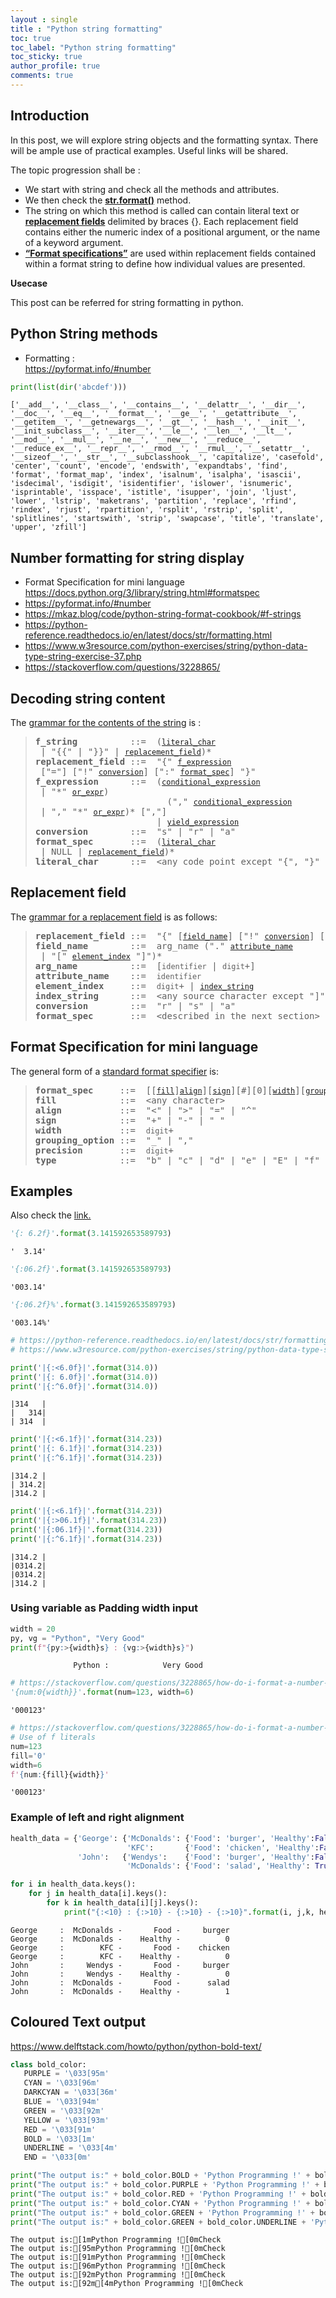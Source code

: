 ```yaml
---
layout : single
title : "Python string formatting"
toc: true
toc_label: "Python string formatting"
toc_sticky: true
author_profile: true
comments: true
---
```


## Introduction  

In this post, we will explore string objects and the formatting syntax. There will be ample use of practical examples. Useful links will be shared.  

The topic progression shall be :  
- We start with string and check all the methods and attributes.
- We then check the [**str.format()**](https://docs.python.org/3/library/stdtypes.html#str.format) method.
- The string on which this method is called can contain literal text or [**replacement fields**](https://docs.python.org/3/library/string.html#format-string-syntax) delimited by braces {}. Each replacement field contains either the numeric index of a positional argument, or the name of a keyword argument.
- [**“Format specifications”**](https://docs.python.org/3/library/string.html#format-specification-mini-language) are used within replacement fields contained within a format string to define
how individual values are presented.  

**Usecase**   


This post can be referred for string formatting in python.

## Python String methods  
- Formatting :  
  <https://pyformat.info/#number>


```python
print(list(dir('abcdef')))
```

    ['__add__', '__class__', '__contains__', '__delattr__', '__dir__', '__doc__', '__eq__', '__format__', '__ge__', '__getattribute__', '__getitem__', '__getnewargs__', '__gt__', '__hash__', '__init__', '__init_subclass__', '__iter__', '__le__', '__len__', '__lt__', '__mod__', '__mul__', '__ne__', '__new__', '__reduce__', '__reduce_ex__', '__repr__', '__rmod__', '__rmul__', '__setattr__', '__sizeof__', '__str__', '__subclasshook__', 'capitalize', 'casefold', 'center', 'count', 'encode', 'endswith', 'expandtabs', 'find', 'format', 'format_map', 'index', 'isalnum', 'isalpha', 'isascii', 'isdecimal', 'isdigit', 'isidentifier', 'islower', 'isnumeric', 'isprintable', 'isspace', 'istitle', 'isupper', 'join', 'ljust', 'lower', 'lstrip', 'maketrans', 'partition', 'replace', 'rfind', 'rindex', 'rjust', 'rpartition', 'rsplit', 'rstrip', 'split', 'splitlines', 'startswith', 'strip', 'swapcase', 'title', 'translate', 'upper', 'zfill']


## Number formatting for string display  

-  Format Specification for mini language  
    <https://docs.python.org/3/library/string.html#formatspec>  
- <https://pyformat.info/#number>
- <https://mkaz.blog/code/python-string-format-cookbook/#f-strings>  
- <https://python-reference.readthedocs.io/en/latest/docs/str/formatting.html>  
- <https://www.w3resource.com/python-exercises/string/python-data-type-string-exercise-37.php>
- <https://stackoverflow.com/questions/3228865/>

## Decoding string content  

The [grammar for the contents of the string](https://docs.python.org/3/reference/lexical_analysis.html#f-strings) is :  

<!---![grammar for content of string](Grammar for contents of string.png)  
-->

<blockquote class = "green">
<div>
<pre><strong id="grammar-token-python-grammar-f_string"><span id="grammar-token-f-string"></span>f_string         </strong> ::=  (<a class="reference internal" href="#grammar-token-python-grammar-literal_char"><code class="xref docutils literal notranslate"><span class="pre">literal_char</span></code></a> | "{{" | "}}" | <a class="reference internal" href="#grammar-token-python-grammar-replacement_field"><code class="xref docutils literal notranslate"><span class="pre">replacement_field</span></code></a>)*
<strong id="grammar-token-python-grammar-replacement_field"><span id="grammar-token-replacement-field"></span>replacement_field</strong> ::=  "{" <a class="reference internal" href="#grammar-token-python-grammar-f_expression"><code class="xref docutils literal notranslate"><span class="pre">f_expression</span></code></a> ["="] ["!" <a class="reference internal" href="#grammar-token-python-grammar-conversion"><code class="xref docutils literal notranslate"><span class="pre">conversion</span></code></a>] [":" <a class="reference internal" href="#grammar-token-python-grammar-format_spec"><code class="xref docutils literal notranslate"><span class="pre">format_spec</span></code></a>] "}"
<strong id="grammar-token-python-grammar-f_expression"><span id="grammar-token-f-expression"></span>f_expression     </strong> ::=  (<a class="reference internal" href="https://docs.python.org/3/reference/expressions.html#grammar-token-python-grammar-conditional_expression"><code class="xref docutils literal notranslate"><span class="pre">conditional_expression</span></code></a> | "*" <a class="reference internal" href="https://docs.python.org/3/reference/expressions.html#grammar-token-python-grammar-or_expr"><code class="xref docutils literal notranslate"><span class="pre">or_expr</span></code></a>)
                         ("," <a class="reference internal" href="https://docs.python.org/3/reference/expressions.html#grammar-token-python-grammar-conditional_expression"><code class="xref docutils literal notranslate"><span class="pre">conditional_expression</span></code></a> | "," "*" <a class="reference internal" href="https://docs.python.org/3/reference/expressions.html#grammar-token-python-grammar-conditional_expression"><code class="xref docutils literal notranslate"><span class="pre">or_expr</span></code></a>)* [","]
                       | <a class="reference internal" href="https://docs.python.org/3/reference/expressions.html#grammar-token-python-grammar-yield_expression"><code class="xref docutils literal notranslate"><span class="pre">yield_expression</span></code></a>
<strong id="grammar-token-python-grammar-conversion"><span id="grammar-token-conversion"></span>conversion       </strong> ::=  "s" | "r" | "a"
<strong id="grammar-token-python-grammar-format_spec"><span id="grammar-token-format-spec"></span>format_spec      </strong> ::=  (<a class="reference internal" href="#grammar-token-python-grammar-literal_char"><code class="xref docutils literal notranslate"><span class="pre">literal_char</span></code></a> | NULL | <a class="reference internal" href="#grammar-token-python-grammar-replacement_field"><code class="xref docutils literal notranslate"><span class="pre">replacement_field</span></code></a>)*
<strong id="grammar-token-python-grammar-literal_char"><span id="grammar-token-literal-char"></span>literal_char     </strong> ::=  &lt;any code point except "{", "}" or NULL&gt;
</pre>
</div></blockquote>



## Replacement field  

The [grammar for a replacement field](https://docs.python.org/3/library/string.html#format-string-syntax) is as follows:

<!---![replacement field grammar](Grammar for replacement field.png)  
<p style="text-align:justify: font-size: 18px;">Blah, blah, blah</p>
-->  


<blockquote class = "green">
<div><pre><strong id="grammar-token-format-string-replacement_field"><span id="grammar-token-replacement-field"></span>replacement_field</strong> ::=  "{" [<a class="reference internal" href="#grammar-token-format-string-field_name"><code class="xref docutils literal notranslate"><span class="pre">field_name</span></code></a>] ["!" <a class="reference internal" href="#grammar-token-format-string-conversion"><code class="xref docutils literal notranslate"><span class="pre">conversion</span></code></a>] [":" <a class="reference internal" href="#grammar-token-format-string-format_spec"><code class="xref docutils literal notranslate"><span class="pre">format_spec</span></code></a>] "}"
<strong id="grammar-token-format-string-field_name"><span id="grammar-token-field-name"></span>field_name       </strong> ::=  arg_name ("." <a class="reference internal" href="#grammar-token-format-string-attribute_name"><code class="xref docutils literal notranslate"><span class="pre">attribute_name</span></code></a> | "[" <a class="reference internal" href="#grammar-token-format-string-element_index"><code class="xref docutils literal notranslate"><span class="pre">element_index</span></code></a> "]")*
<strong id="grammar-token-format-string-arg_name"><span id="grammar-token-arg-name"></span>arg_name         </strong> ::=  [<code class="xref docutils literal notranslate"><span class="pre">identifier</span></code> | <code class="xref docutils literal notranslate"><span class="pre">digit</span></code>+]
<strong id="grammar-token-format-string-attribute_name"><span id="grammar-token-attribute-name"></span>attribute_name   </strong> ::=  <code class="xref docutils literal notranslate"><span class="pre">identifier</span></code>
<strong id="grammar-token-format-string-element_index"><span id="grammar-token-element-index"></span>element_index    </strong> ::=  <code class="xref docutils literal notranslate"><span class="pre">digit</span></code>+ | <a class="reference internal" href="#grammar-token-format-string-index_string"><code class="xref docutils literal notranslate"><span class="pre">index_string</span></code></a>
<strong id="grammar-token-format-string-index_string"><span id="grammar-token-index-string"></span>index_string     </strong> ::=  &lt;any source character except "]"&gt; +
<strong id="grammar-token-format-string-conversion"><span id="grammar-token-conversion"></span>conversion       </strong> ::=  "r" | "s" | "a"
<strong id="grammar-token-format-string-format_spec"><span id="grammar-token-format-spec"></span>format_spec      </strong> ::=  &lt;described in the next section&gt;
</pre>
</div></blockquote>



## Format Specification for mini language   
The general form of a [standard format specifier](https://docs.python.org/3/library/string.html#format-specification-mini-language) is:  


<blockquote class = "green">
<div><pre><strong id="grammar-token-format-spec-format_spec">format_spec    </strong> ::=  [[<a class="reference internal" href="#grammar-token-format-spec-fill"><code class="xref docutils literal notranslate"><span class="pre">fill</span></code></a>]<a class="reference internal" href="#grammar-token-format-spec-align"><code class="xref docutils literal notranslate"><span class="pre">align</span></code></a>][<a class="reference internal" href="#grammar-token-format-spec-sign"><code class="xref docutils literal notranslate"><span class="pre">sign</span></code></a>][#][0][<a class="reference internal" href="#grammar-token-format-spec-width"><code class="xref docutils literal notranslate"><span class="pre">width</span></code></a>][<a class="reference internal" href="#grammar-token-format-spec-grouping_option"><code class="xref docutils literal notranslate"><span class="pre">grouping_option</span></code></a>][.<a class="reference internal" href="#grammar-token-format-spec-precision"><code class="xref docutils literal notranslate"><span class="pre">precision</span></code></a>][<a class="reference internal" href="#grammar-token-format-spec-type"><code class="xref docutils literal notranslate"><span class="pre">type</span></code></a>]
<strong id="grammar-token-format-spec-fill"><span id="grammar-token-fill"></span>fill           </strong> ::=  &lt;any character&gt;
<strong id="grammar-token-format-spec-align"><span id="grammar-token-align"></span>align          </strong> ::=  "&lt;" | "&gt;" | "=" | "^"
<strong id="grammar-token-format-spec-sign"><span id="grammar-token-sign"></span>sign           </strong> ::=  "+" | "-" | " "
<strong id="grammar-token-format-spec-width"><span id="grammar-token-width"></span>width          </strong> ::=  <code class="xref docutils literal notranslate"><span class="pre">digit</span></code>+
<strong id="grammar-token-format-spec-grouping_option"><span id="grammar-token-grouping-option"></span>grouping_option</strong> ::=  "_" | ","
<strong id="grammar-token-format-spec-precision"><span id="grammar-token-precision"></span>precision      </strong> ::=  <code class="xref docutils literal notranslate"><span class="pre">digit</span></code>+
<strong id="grammar-token-format-spec-type"><span id="grammar-token-type"></span>type           </strong> ::=  "b" | "c" | "d" | "e" | "E" | "f" | "F" | "g" | "G" | "n" | "o" | "s" | "x" | "X" | "%"
</pre>
</div></blockquote>

<!---
![format specifier](Format specifier mini language.png)  
-->



## Examples  

Also check the [link.](https://docs.python.org/3/library/string.html#format-examples)  


```python
'{: 6.2f}'.format(3.141592653589793)
```




    '  3.14'




```python
'{:06.2f}'.format(3.141592653589793)
```




    '003.14'




```python
'{:06.2f}%'.format(3.141592653589793)
```




    '003.14%'




```python
# https://python-reference.readthedocs.io/en/latest/docs/str/formatting.html
# https://www.w3resource.com/python-exercises/string/python-data-type-string-exercise-37.php

print('|{:<6.0f}|'.format(314.0))
print('|{: 6.0f}|'.format(314.0))
print('|{:^6.0f}|'.format(314.0))
```

    |314   |
    |   314|
    | 314  |



```python
print('|{:<6.1f}|'.format(314.23))
print('|{: 6.1f}|'.format(314.23))
print('|{:^6.1f}|'.format(314.23))
```

    |314.2 |
    | 314.2|
    |314.2 |



```python
print('|{:<6.1f}|'.format(314.23))
print('|{:>06.1f}|'.format(314.23))
print('|{:06.1f}|'.format(314.23))
print('|{:^6.1f}|'.format(314.23))
```

    |314.2 |
    |0314.2|
    |0314.2|
    |314.2 |


###  Using variable as Padding width input


```python
width = 20
py, vg = "Python", "Very Good"
print(f"{py:>{width}s} : {vg:>{width}s}")
```

                  Python :            Very Good



```python
# https://stackoverflow.com/questions/3228865/how-do-i-format-a-number-with-a-variable-number-of-digits-in-python
'{num:0{width}}'.format(num=123, width=6)
```




    '000123'




```python
# https://stackoverflow.com/questions/3228865/how-do-i-format-a-number-with-a-variable-number-of-digits-in-python
# Use of f literals
num=123
fill='0'
width=6
f'{num:{fill}{width}}'
```




    '000123'



### Example of left and right alignment


```python
health_data = {'George': {'McDonalds': {'Food': 'burger', 'Healthy':False},
                          'KFC':       {'Food': 'chicken', 'Healthy':False}},
               'John':   {'Wendys':    {'Food': 'burger', 'Healthy':False},
                          'McDonalds': {'Food': 'salad', 'Healthy': True}}}
```


```python
for i in health_data.keys():
    for j in health_data[i].keys():
        for k in health_data[i][j].keys():
            print("{:<10} : {:>10} - {:>10} - {:>10}".format(i, j,k, health_data[i][j][k]))
```

    George     :  McDonalds -       Food -     burger
    George     :  McDonalds -    Healthy -          0
    George     :        KFC -       Food -    chicken
    George     :        KFC -    Healthy -          0
    John       :     Wendys -       Food -     burger
    John       :     Wendys -    Healthy -          0
    John       :  McDonalds -       Food -      salad
    John       :  McDonalds -    Healthy -          1


## Coloured Text output
<https://www.delftstack.com/howto/python/python-bold-text/>


```python
class bold_color:
   PURPLE = '\033[95m'
   CYAN = '\033[96m'
   DARKCYAN = '\033[36m'
   BLUE = '\033[94m'
   GREEN = '\033[92m'
   YELLOW = '\033[93m'
   RED = '\033[91m'
   BOLD = '\033[1m'
   UNDERLINE = '\033[4m'
   END = '\033[0m'

print("The output is:" + bold_color.BOLD + 'Python Programming !' + bold_color.END+"Check")
print("The output is:" + bold_color.PURPLE + 'Python Programming !' + bold_color.END+"Check")
print("The output is:" + bold_color.RED + 'Python Programming !' + bold_color.END+"Check")
print("The output is:" + bold_color.CYAN + 'Python Programming !' + bold_color.END+"Check")
print("The output is:" + bold_color.GREEN + 'Python Programming !' + bold_color.END+"Check")
print("The output is:" + bold_color.GREEN + bold_color.UNDERLINE + 'Python Programming !' + bold_color.END+"Check")

```

    The output is:[1mPython Programming ![0mCheck
    The output is:[95mPython Programming ![0mCheck
    The output is:[91mPython Programming ![0mCheck
    The output is:[96mPython Programming ![0mCheck
    The output is:[92mPython Programming ![0mCheck
    The output is:[92m[4mPython Programming ![0mCheck
